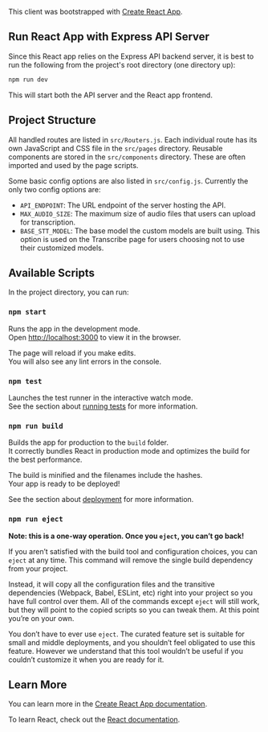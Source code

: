 This client was bootstrapped with [Create React App](https://github.com/facebook/create-react-app).

## Run React App with Express API Server

Since this React app relies on the Express API backend server, it is best to run the following from
the project's root directory (one directory up):

```bash
npm run dev
```

This will start both the API server and the React app frontend.

## Project Structure

All handled routes are listed in `src/Routers.js`.
Each individual route has its own JavaScript and CSS file in the `src/pages` directory.
Reusable components are stored in the `src/components` directory. These are often imported
and used by the page scripts.

Some basic config options are also listed in `src/config.js`. Currently the only two config
options are:

  * `API_ENDPOINT`: The URL endpoint of the server hosting the API.
  * `MAX_AUDIO_SIZE`: The maximum size of audio files that users can upload for transcription.
  * `BASE_STT_MODEL`: The base model the custom models are built using. This option is used on
    the Transcribe page for users choosing not to use their customized models.


## Available Scripts

In the project directory, you can run:

### `npm start`

Runs the app in the development mode.<br>
Open [http://localhost:3000](http://localhost:3000) to view it in the browser.

The page will reload if you make edits.<br>
You will also see any lint errors in the console.

### `npm test`

Launches the test runner in the interactive watch mode.<br>
See the section about [running tests](https://facebook.github.io/create-react-app/docs/running-tests) for more information.

### `npm run build`

Builds the app for production to the `build` folder.<br>
It correctly bundles React in production mode and optimizes the build for the best performance.

The build is minified and the filenames include the hashes.<br>
Your app is ready to be deployed!

See the section about [deployment](https://facebook.github.io/create-react-app/docs/deployment) for more information.

### `npm run eject`

**Note: this is a one-way operation. Once you `eject`, you can’t go back!**

If you aren’t satisfied with the build tool and configuration choices, you can `eject` at any time. This command will remove the single build dependency from your project.

Instead, it will copy all the configuration files and the transitive dependencies (Webpack, Babel, ESLint, etc) right into your project so you have full control over them. All of the commands except `eject` will still work, but they will point to the copied scripts so you can tweak them. At this point you’re on your own.

You don’t have to ever use `eject`. The curated feature set is suitable for small and middle deployments, and you shouldn’t feel obligated to use this feature. However we understand that this tool wouldn’t be useful if you couldn’t customize it when you are ready for it.

## Learn More

You can learn more in the [Create React App documentation](https://facebook.github.io/create-react-app/docs/getting-started).

To learn React, check out the [React documentation](https://reactjs.org/).
